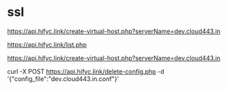 # ssl
https://api.hifyc.link/create-virtual-host.php?serverName=dev.cloud443.in

https://api.hifyc.link/list.php

https://api.hifyc.link/create-virtual-host.php?serverName=dev.cloud443.in

curl -X POST https://api.hifyc.link/delete-config.php -d '{"config_file":"dev.cloud443.in.conf"}'
